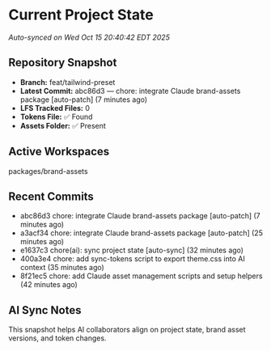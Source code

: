# Current Project State
_Auto-synced on Wed Oct 15 20:40:42 EDT 2025_

## Repository Snapshot
- **Branch:** feat/tailwind-preset
- **Latest Commit:** abc86d3 — chore: integrate Claude brand-assets package [auto-patch] (7 minutes ago)
- **LFS Tracked Files:** 0
- **Tokens File:** ✅ Found
- **Assets Folder:** ✅ Present

## Active Workspaces
packages/brand-assets

## Recent Commits
- abc86d3 chore: integrate Claude brand-assets package [auto-patch] (7 minutes ago)
- a3acf34 chore: integrate Claude brand-assets package [auto-patch] (25 minutes ago)
- e1637c3 chore(ai): sync project state [auto-sync] (32 minutes ago)
- 400a3e4 chore: add sync-tokens script to export theme.css into AI context (35 minutes ago)
- 8f21ec5 chore: add Claude asset management scripts and setup helpers (42 minutes ago)
## AI Sync Notes
This snapshot helps AI collaborators align on project state, brand asset versions, and token changes.

